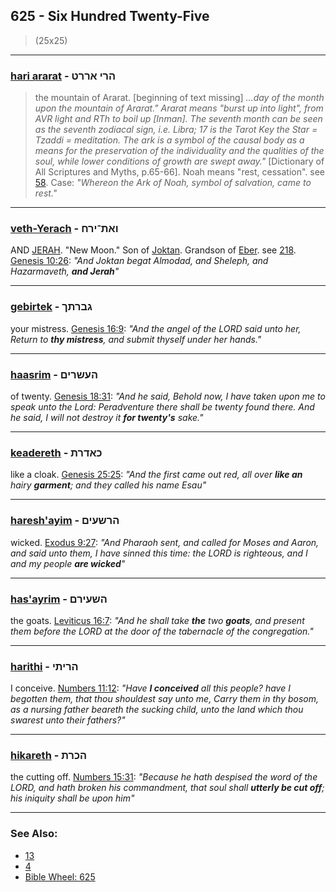 ## 625 - Six Hundred Twenty-Five
> (25x25)

---

### [hari ararat](/keys/HRI.ARRT) - הרי אררט
> the mountain of Ararat. [beginning of text missing] *...day of the month upon the mountain of Ararat." Ararat means "burst up into light", from AVR light and RTh to boil up [Inman]. The seventh month can be seen as the seventh zodiacal sign, i.e. Libra; 17 is the Tarot Key the Star = Tzaddi = meditation. The ark is a symbol of the causal body as a means for the preservation of the individuality and the qualities of the soul, while lower conditions of growth are swept away."* [Dictionary of All Scriptures and Myths, p.65-66]. Noah means "rest, cessation". see [58](58). Case: *"Whereon the Ark of Noah, symbol of salvation, came to rest."*

---

### [veth-Yerach](/keys/VATh-IRCh) - ואת־ירח
AND [JERAH](/keys/IRCh). "New Moon." Son of [Joktan](/keys/IQTN). Grandson of [Eber](/keys/OBR). see [218](218). [Genesis 10:26](https://biblehub.com/genesis/10-26.htm): *"And Joktan begat Almodad, and Sheleph, and Hazarmaveth, **and Jerah**"*

---

### [gebirtek](/keys/GBRThK) - גברתך
your mistress. [Genesis 16:9](https://biblehub.com/genesis/16-9.htm): *"And the angel of the LORD said unto her, Return to **thy mistress**, and submit thyself under her hands."*

---

### [haasrim](/keys/HAShRIM) - העשרים
of twenty. [Genesis 18:31](https://biblehub.com/genesis/18-31.htm): *"And he said, Behold now, I have taken upon me to speak unto the Lord: Peradventure there shall be twenty found there. And he said, I will not destroy it **for twenty's** sake."*

---

### [keadereth](/keys/CADRTh) - כאדרת
like a cloak. [Genesis 25:25](https://biblehub.com/genesis/25-25.htm): *"And the first came out red, all over **like an** hairy **garment**; and they called his name Esau"*

---

### [haresh'ayim](/keys/HRShOIM) - הרשעים
wicked. [Exodus 9:27](https://biblehub.com/exodus/9-27.htm): *"And Pharaoh sent, and called for Moses and Aaron, and said unto them, I have sinned this time: the LORD is righteous, and I and my people **are wicked**"*

---

### [has'ayrim](/keys/HShOIRM) - השעירם
the goats. [Leviticus 16:7](https://biblehub.com/leviticus/16-7.htm): *"And he shall take **the** two **goats**, and present them before the LORD at the door of the tabernacle of the congregation."*

---

### [harithi](/keys/HRIThI) - הריתי
I conceive. [Numbers 11:12](https://biblehub.com/numbers/11-12.htm): *"Have **I conceived** all this people? have I begotten them, that thou shouldest say unto me, Carry them in thy bosom, as a nursing father beareth the sucking child, unto the land which thou swarest unto their fathers?"*

---

### [hikareth](/keys/HKRTh) - הכרת
the cutting off. [Numbers 15:31](https://biblehub.com/numbers/15-31.htm): *"Because he hath despised the word of the LORD, and hath broken his commandment, that soul shall **utterly be cut off**; his iniquity shall be upon him"*

---

### See Also:

- [13](13)
- [4](4)
- [Bible Wheel: 625](https://www.biblewheel.com//GR/GR_Database.php?SearchBy_Gematria=625)
